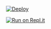 [![Deploy](https://www.herokucdn.com/deploy/button.svg)](https://heroku.com/deploy?template=https://github.com/kavishkaya/uploads) 
  
[![Run on Repl.it](https://repl.it/badge/github/quiec/whatsAlfa)](https://replit.com/@kavishkaya/lusifarqr)
  
